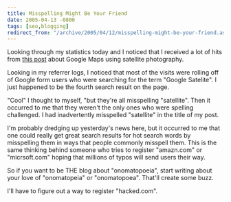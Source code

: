 ```yaml
---
title: Misspelling Might Be Your Friend
date: 2005-04-13 -0800
tags: [seo,blogging]
redirect_from: "/archive/2005/04/12/misspelling-might-be-your-friend.aspx/"
---
```


Looking through my statistics today and I noticed that I received a lot
of hits from [this post](https://haacked.com/archive/2005/04/04/cool-google-maps-overlays-satellite-photographs.aspx/) about Google Maps
using satellite photography.

Looking in my referrer logs, I noticed that most of the visits were
rolling off of Google form users who were searching for the term "Google
Satelite". I just happened to be the fourth search result on the page.

"Cool" I thought to myself, "but they're all misspelling "satellite".
Then it occurred to me that they weren't the only ones who were spelling
challenged. I had inadvertently misspelled "satellite" in the title of
my post.

I'm probably dredging up yesterday's news here, but it occurred to me
that one could really get great search results for hot search words by
misspelling them in ways that people commonly misspell them. This is the
same thinking behind someone who tries to register "amazn.com" or
"micrsoft.com" hoping that millions of typos will send users their way.

So if you want to be THE blog about "onomatopoeia", start writing about
your love of "onomatopeia" or "onomatopoea". That'll create some buzz.

I'll have to figure out a way to register "hacked.com".

